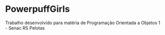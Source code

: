 # PowerpuffGirls
Trabalho desenvolvido para matéria de Programação Orientada a Objetos 1 - Senac RS Pelotas
